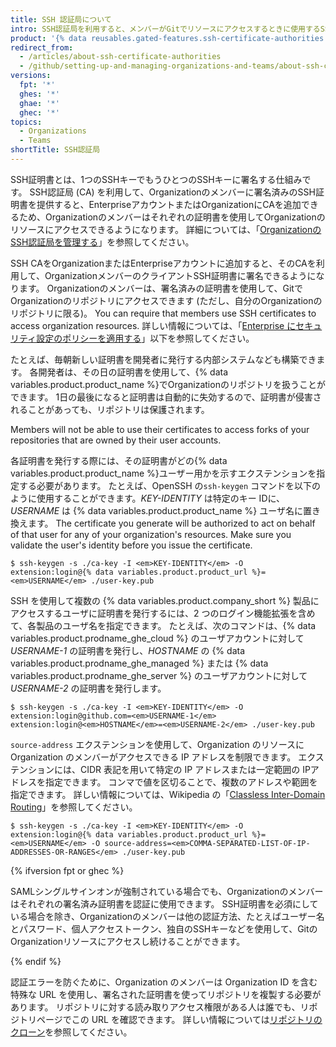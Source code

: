 ```yaml
---
title: SSH 認証局について
intro: SSH認証局を利用すると、メンバーがGitでリソースにアクセスするときに使用するSSH証明書を、OrganizationまたはEnterpriseアカウントが発行できます。
product: '{% data reusables.gated-features.ssh-certificate-authorities %}'
redirect_from:
  - /articles/about-ssh-certificate-authorities
  - /github/setting-up-and-managing-organizations-and-teams/about-ssh-certificate-authorities
versions:
  fpt: '*'
  ghes: '*'
  ghae: '*'
  ghec: '*'
topics:
  - Organizations
  - Teams
shortTitle: SSH認証局
---
```


SSH証明書とは、1つのSSHキーでもうひとつのSSHキーに署名する仕組みです。 SSH認証局 (CA) を利用して、Organizationのメンバーに署名済みのSSH証明書を提供すると、EnterpriseアカウントまたはOrganizationにCAを追加できるため、Organizationのメンバーはそれぞれの証明書を使用してOrganizationのリソースにアクセスできるようになります。 詳細については、「[OrganizationのSSH認証局を管理する](/articles/managing-your-organizations-ssh-certificate-authorities)」を参照してください。

SSH CAをOrganizationまたはEnterpriseアカウントに追加すると、そのCAを利用して、OrganizationメンバーのクライアントSSH証明書に署名できるようになります。 Organizationのメンバーは、署名済みの証明書を使用して、GitでOrganizationのリポジトリにアクセスできます (ただし、自分のOrganizationのリポジトリに限る)。 You can require that members use SSH certificates to access organization resources. 詳しい情報については、「[Enterprise にセキュリティ設定のポリシーを適用する](/admin/policies/enforcing-policies-for-your-enterprise/enforcing-policies-for-security-settings-in-your-enterprise#managing-ssh-certificate-authorities-for-your-enterprise)」以下を参照してください。

たとえば、毎朝新しい証明書を開発者に発行する内部システムなども構築できます。 各開発者は、その日の証明書を使用して、{% data variables.product.product_name %}でOrganizationのリポジトリを扱うことができます。 1日の最後になると証明書は自動的に失効するので、証明書が侵害されることがあっても、リポジトリは保護されます。

Members will not be able to use their certificates to access forks of your repositories that are owned by their user accounts.

各証明書を発行する際には、その証明書がどの{% data variables.product.product_name %}ユーザー用かを示すエクステンションを指定する必要があります。 たとえば、OpenSSH の`ssh-keygen` コマンドを以下のように使用することができます。_KEY-IDENTITY_ は特定のキー IDに、_USERNAME_ は {% data variables.product.product_name %} ユーザ名に置き換えます。 The certificate you generate will be authorized to act on behalf of that user for any of your organization's resources. Make sure you validate the user's identity before you issue the certificate.

```shell
$ ssh-keygen -s ./ca-key -I <em>KEY-IDENTITY</em> -O extension:login@{% data variables.product.product_url %}=<em>USERNAME</em> ./user-key.pub
```

SSH を使用して複数の {% data variables.product.company_short %} 製品にアクセスするユーザに証明書を発行するには、2 つのログイン機能拡張を含めて、各製品のユーザ名を指定できます。 たとえば、次のコマンドは、{% data variables.product.prodname_ghe_cloud %} のユーザアカウントに対して _USERNAME-1_ の証明書を発行し、_HOSTNAME_ の {% data variables.product.prodname_ghe_managed %} または {% data variables.product.prodname_ghe_server %} のユーザアカウントに対して _USERNAME-2_ の証明書を発行します。

```shell
$ ssh-keygen -s ./ca-key -I <em>KEY-IDENTITY</em> -O extension:login@github.com=<em>USERNAME-1</em> extension:login@<em>HOSTNAME</em>=<em>USERNAME-2</em> ./user-key.pub
```

`source-address` エクステンションを使用して、Organization のリソースに Organization のメンバーがアクセスできる IP アドレスを制限できます。 エクステンションには、CIDR 表記を用いて特定の IP アドレスまたは一定範囲の IPアドレスを指定できます。 コンマで値を区切ることで、複数のアドレスや範囲を指定できます。 詳しい情報については、Wikipedia の「[Classless Inter-Domain Routing](https://en.wikipedia.org/wiki/Classless_Inter-Domain_Routing#CIDR_notation)」を参照してください。

```shell
$ ssh-keygen -s ./ca-key -I <em>KEY-IDENTITY</em> -O extension:login@{% data variables.product.product_url %}=<em>USERNAME</em> -O source-address=<em>COMMA-SEPARATED-LIST-OF-IP-ADDRESSES-OR-RANGES</em> ./user-key.pub
```

{% ifversion fpt or ghec %}

SAMLシングルサインオンが強制されている場合でも、Organizationのメンバーはそれぞれの署名済み証明書を認証に使用できます。 SSH証明書を必須にしている場合を除き、Organizationのメンバーは他の認証方法、たとえばユーザー名とパスワード、個人アクセストークン、独自のSSHキーなどを使用して、GitのOrganizationリソースにアクセスし続けることができます。

{% endif %}

認証エラーを防ぐために、Organization のメンバーは Organization ID を含む特殊な URL を使用し、署名された証明書を使ってリポジトリを複製する必要があります。 リポジトリに対する読み取りアクセス権限がある人は誰でも、リポジトリページでこの URL を確認できます。 詳しい情報については[リポジトリのクローン](/articles/cloning-a-repository)を参照してください。
